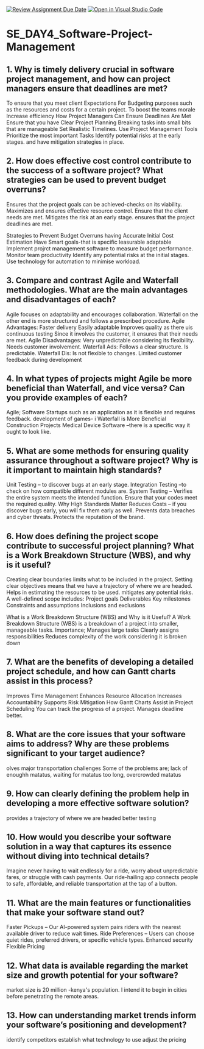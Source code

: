 [![Review Assignment Due Date](https://classroom.github.com/assets/deadline-readme-button-22041afd0340ce965d47ae6ef1cefeee28c7c493a6346c4f15d667ab976d596c.svg)](https://classroom.github.com/a/9pw6JKcu)
[![Open in Visual Studio Code](https://classroom.github.com/assets/open-in-vscode-2e0aaae1b6195c2367325f4f02e2d04e9abb55f0b24a779b69b11b9e10269abc.svg)](https://classroom.github.com/online_ide?assignment_repo_id=18511866&assignment_repo_type=AssignmentRepo)
# SE_DAY4_Software-Project-Management
## 1. Why is timely delivery crucial in software project management, and how can project managers ensure that deadlines are met?
To ensure that you meet client Expectations 
For Budgeting purposes such as the resources and costs for a certain project.
To boost the teams morale
Increase efficiency
How Project Managers Can Ensure Deadlines Are Met
Ensure that you have Clear Project Planning
Breaking tasks into small bits that are manageable 
Set Realistic Timelines.
Use Project Management Tools 
Prioritize the most important Tasks 
Identify potential risks at the early stages.
and have mitigation strategies in place.

## 2. How does effective cost control contribute to the success of a software project? What strategies can be used to prevent budget overruns?
Ensures that the project goals can be achieved-checks on its viability.
Maximizes and ensures effective resource control.
Ensure that the client needs are met.
Mitigates the risk at an early stage.
ensures that the project deadlines are met.

Strategies to Prevent Budget Overruns
having Accurate Initial Cost Estimation
Have Smart goals-that is specific leasurable adaptable 
Implement projrct management software to measure budget performance.
Monitor team productivity
Identify any potential risks at the initial stages.
Use technology for automation to minimise workload.

## 3. Compare and contrast Agile and Waterfall methodologies. What are the main advantages and disadvantages of each?
Agile focuses on adaptability and encourages collaboration.
Waterfall on the other end is more structured and follows a prescribed procedure. 
Agile Advantages:
Faster delivery 
Easily adaptable
Improves quality as there uis continuous testing
Since it involves the customer, it ensures that their needs are met.
Agile Disadvantages:
Very unpredictable considering its flexibility.
Needs customer involvement.
Waterfall Ads:
Follows a clear structure.
Is predictable.
 Waterfall Dis:
Is not flexible to changes.
Limited customer feedback during development
## 4. In what types of projects might Agile be more beneficial than Waterfall, and vice versa? Can you provide examples of each?
Agile;
Software Startups such as an application as it is flexible and requires feedback.
development of games- i
Waterfall is More Beneficial
Construction Projects 
Medical Device Software –there is a specific way it ought to look like.

## 5. What are some methods for ensuring quality assurance throughout a software project? Why is it important to maintain high standards?
Unit Testing – to discover bugs at an early stage.
Integration Testing –to check on how compatible different modules are.
System Testing – Verifies the entire system meets the intended function.
Ensure that your codes meet the required quality.
Why High Standards Matter
Reduces Costs – if you discover bugs early, you will fix them early as well.
Prevents data breaches and cyber threats.
Protects the reputation of the brand.

## 6. How does defining the project scope contribute to successful project planning? What is a Work Breakdown Structure (WBS), and why is it useful?
Creating clear boundaries limits what to be included in the project.
Setting clear objectives means that we have a trajectory of where we are headed.
Helps in estimating the resources to be used.
mitigates any potential risks.
A well-defined scope includes:
Project goals
Deliverables
Key milestones
Constraints and assumptions
Inclusions and exclusions

What is a Work Breakdown Structure (WBS) and Why is it Useful?
A Work Breakdown Structure (WBS) is a breakdown of a project into smaller, manageable tasks. 
Importance;
Manages large tasks
Clearly assigns responsibilities
Reduces complexity of the work considering it is broken down

## 7. What are the benefits of developing a detailed project schedule, and how can Gantt charts assist in this process?
Improves Time Management 
Enhances Resource Allocation 
Increases Accountability 
Supports Risk Mitigation 
How Gantt Charts Assist in Project Scheduling
You can track the progress of a project.
Manages deadline better.

## 8. What are the core issues that your software aims to address? Why are these problems significant to your target audience?
olves major transportation challenges
Some of the problems are;
lack of enoughh matatus, waiting for matatus too long, overcrowded matatus

## 9. How can clearly defining the problem help in developing a more effective software solution?
provides a trajectory of where we are headed
better testing

## 10. How would you describe your software solution in a way that captures its essence without diving into technical details?
Imagine never having to wait endlessly for a ride, worry about unpredictable fares, or struggle with cash payments. Our ride-hailing app connects people to safe, affordable, and reliable transportation at the tap of a button.

## 11. What are the main features or functionalities that make your software stand out?
Faster Pickups – Our AI-powered system pairs riders with the nearest available driver to reduce wait times.
Ride Preferences – Users can choose quiet rides, preferred drivers, or specific vehicle types.
Enhanced security
Flexible Pricing

## 12. What data is available regarding the market size and growth potential for your software?
market size is 20 million -kenya's population. I intend it to begin in cities before penetrating the remote areas.

## 13. How can understanding market trends inform your software’s positioning and development?
identify competitors
establish what technology to use
adjust the pricing
